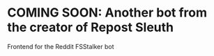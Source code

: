 # COMING SOON: Another bot from the creator of Repost Sleuth 

Frontend for the Reddit FSStalker bot

[](/screenshots/home.png)
